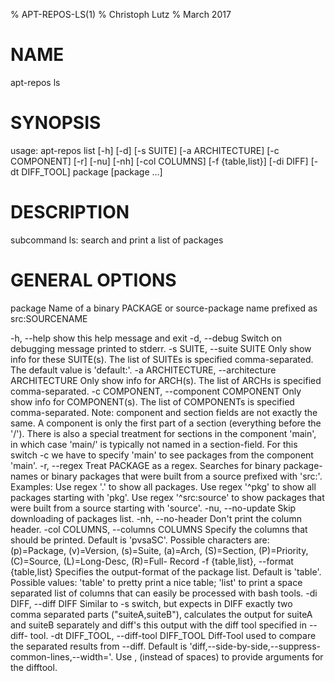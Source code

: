 % APT-REPOS-LS(1)
% Christoph Lutz
% March 2017

# NAME
[//]: # (!!!GENERATED PART START!!! ID: APT-REPOS-LS/NAME)
apt-repos ls

[//]: # (!!!GENERATED PART END!!!)

# SYNOPSIS
[//]: # (!!!GENERATED PART START!!! ID: APT-REPOS-LS/USAGE)
usage: apt-repos list [-h] [-d] [-s SUITE] [-a ARCHITECTURE] [-c COMPONENT]
                      [-r] [-nu] [-nh] [-col COLUMNS] [-f {table,list}]
                      [-di DIFF] [-dt DIFF_TOOL]
                      package [package ...]


[//]: # (!!!GENERATED PART END!!!)

# DESCRIPTION
[//]: # (!!!GENERATED PART START!!! ID: APT-REPOS-LS/DESCRIPTION)
subcommand ls: search and print a list of packages

[//]: # (!!!GENERATED PART END!!!)

# GENERAL OPTIONS
[//]: # (!!!GENERATED PART START!!! ID: APT-REPOS-LS/OPTIONS)
  package               Name of a binary PACKAGE or source-package name
                        prefixed as src:SOURCENAME

  -h, --help            show this help message and exit
  -d, --debug           Switch on debugging message printed to stderr.
  -s SUITE, --suite SUITE
                        Only show info for these SUITE(s). The list of SUITEs
                        is specified comma-separated. The default value is
                        'default:'.
  -a ARCHITECTURE, --architecture ARCHITECTURE
                        Only show info for ARCH(s). The list of ARCHs is
                        specified comma-separated.
  -c COMPONENT, --component COMPONENT
                        Only show info for COMPONENT(s). The list of
                        COMPONENTs is specified comma-separated. Note:
                        component and section fields are not exactly the same.
                        A component is only the first part of a section
                        (everything before the '/'). There is also a special
                        treatment for sections in the component 'main', in
                        which case 'main/' is typically not named in a
                        section-field. For this switch -c we have to specify
                        'main' to see packages from the component 'main'.
  -r, --regex           Treat PACKAGE as a regex. Searches for binary package-
                        names or binary packages that were built from a source
                        prefixed with 'src:'. Examples: Use regex '.' to show
                        all packages. Use regex '^pkg' to show all packages
                        starting with 'pkg'. Use regex '^src:source' to show
                        packages that were built from a source starting with
                        'source'.
  -nu, --no-update      Skip downloading of packages list.
  -nh, --no-header      Don't print the column header.
  -col COLUMNS, --columns COLUMNS
                        Specify the columns that should be printed. Default is
                        'pvsaSC'. Possible characters are: (p)=Package,
                        (v)=Version, (s)=Suite, (a)=Arch, (S)=Section,
                        (P)=Priority, (C)=Source, (L)=Long-Desc, (R)=Full-
                        Record
  -f {table,list}, --format {table,list}
                        Specifies the output-format of the package list.
                        Default is 'table'. Possible values: 'table' to pretty
                        print a nice table; 'list' to print a space separated
                        list of columns that can easily be processed with bash
                        tools.
  -di DIFF, --diff DIFF
                        Similar to -s switch, but expects in DIFF exactly two
                        comma separated parts ("suiteA,suiteB"), calculates
                        the output for suiteA and suiteB separately and diff's
                        this output with the diff tool specified in --diff-
                        tool.
  -dt DIFF_TOOL, --diff-tool DIFF_TOOL
                        Diff-Tool used to compare the separated results from
                        --diff. Default is 'diff,--side-by-side,--suppress-
                        common-lines,--width=<ttyWidth>'. Use , (instead of
                        spaces) to provide arguments for the difftool.


[//]: # (!!!GENERATED PART END!!!)



